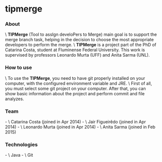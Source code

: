 # tipmerge

<h3>About</h3>
\ <strong>TIPMerge</strong> (Tool to assIgn  develoPers to Merge) main goal is to support the merge branch task, helping in the decision to choose the most appropriate developers to perform the merge.
\ <strong>TIPMerge</strong> is a project part of the PhD of Catarina Costa, student at Fluminense Federal University. This work is supervised by professors Leonardo Murta (UFF) and Anita Sarma (UNL).

<h3>How to use</h3>
\ To use the <strong>TIPMerge</strong>, you need to have git properly installed on your computer, with the configured environment variable and JRE.
\ First of all, you must select some git project on your computer. After that, you can show basic information about the project and perform commit and file analyzes.

<h3>Team</h3>
- \ Catarina Costa (joined in Apr 2014)
- \ Jair Figueirêdo (joined in Apr 2014)
- \ Leonardo Murta (joined in Apr 2014)
- \ Anita Sarma (joined in Feb 2015)
	
<h3>Technologies</h3>
- \ Java
- \ Git
